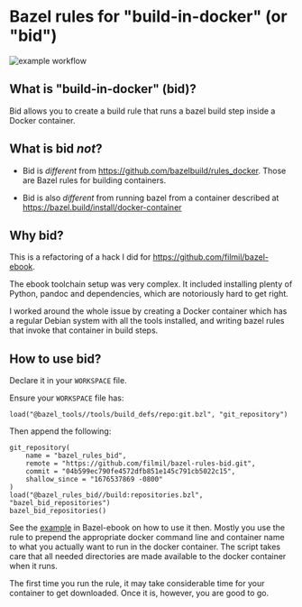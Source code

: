 # Bazel rules for "build-in-docker" (or "bid")

![example workflow](https://github.com/filmil/bazel-rules-bid/actions/workflows/build.yml/badge.svg)


## What is "build-in-docker" (bid)?

Bid allows you to create a build rule that runs a bazel build step inside a
Docker container.

## What is bid *not*?

* Bid is *different* from https://github.com/bazelbuild/rules_docker. Those are
Bazel rules for building containers.

* Bid is also *different* from running bazel from a container described at
https://bazel.build/install/docker-container


## Why bid?

This is a refactoring of a hack I did for https://github.com/filmil/bazel-ebook.

The ebook toolchain setup was very complex. It included installing plenty of
Python, pandoc and dependencies, which are notoriously hard to get right.

I worked around the whole issue by creating a Docker container which has a
regular Debian system with all the tools installed, and writing bazel rules that
invoke that container in build steps.


## How to use bid?

Declare it in your `WORKSPACE` file.

Ensure your `WORKSPACE` file has:

```
load("@bazel_tools//tools/build_defs/repo:git.bzl", "git_repository")
```

Then append the following:

```
git_repository(
    name = "bazel_rules_bid",
    remote = "https://github.com/filmil/bazel-rules-bid.git",
    commit = "04b599ec790fe4572dfb851e145c791cb5022c15",
    shallow_since = "1676537869 -0800"
)
load("@bazel_rules_bid//build:repositories.bzl", "bazel_bid_repositories")
bazel_bid_repositories()
```

See the [example][ex] in Bazel-ebook on how to use it then.
Mostly you use the rule to prepend the appropriate docker command
line and container name to what you actually want to run in the
docker container.  The script takes care that all needed
directories are made available to the docker container when it
runs.

The first time you run the rule, it may take considerable time
for your container to get downloaded. Once it is, however, you
are good to go.

[ex]: https://github.com/filmil/bazel-ebook/blob/main/build/rules.bzl#L27
